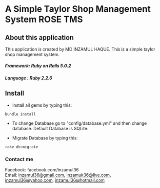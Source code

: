 # A Simple Taylor Shop Management System ROSE TMS

## About this application

This application is created by MD INZAMUL HAQUE. This is a simple taylor shop management system. <br>
##### Framework: Ruby on Rails 5.0.2
##### Language : Ruby 2.2.6

## Install
- Install all gems by typing this:
```
bundle install
```
- To change Database go to "config/database.yml" and then change database. Default Database is SQLite.

- Migrate Database by typing this:
```
rake db:migrate
```

### Contact me 
Facebook: facebook.com/inzamul36 <br>
Email: inzamul36@gmail.com, inzamuk36@live.com, inzamul36@yahoo.com, inzamul36@hotmail.com    
